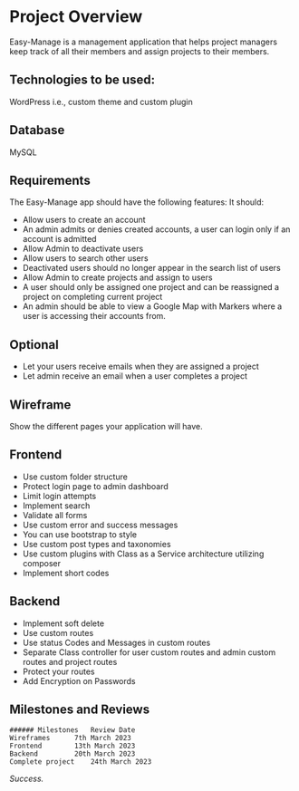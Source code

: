 # Project Overview 
Easy-Manage is a management application that helps project managers keep track of all their members and assign projects to their members.
 
## Technologies to be used: 
WordPress i.e., custom theme and custom plugin
 
## Database 
MySQL 

## Requirements 
The Easy-Manage app should have the following features: It should:  
- Allow users to create an account
- An admin admits or denies created accounts, a user can login only if an account is admitted 
- Allow Admin to deactivate users 
- Allow users to search other users  
- Deactivated users should no longer appear in the search list of users
- Allow Admin to create projects and assign to users
- A user should only be assigned one project and can be reassigned a project on completing current project
- An admin should be able to view a Google Map with Markers where a user is accessing their accounts from.
 
## Optional 
- Let your users receive emails when they are assigned a project
- Let admin receive an email when a user completes a project
 
## Wireframe 
Show the different pages your application will have. 
 
## Frontend 
- Use custom folder structure
- Protect login page to admin dashboard
- Limit login attempts
- Implement search 
- Validate all forms
- Use custom error and success messages 
- You can use bootstrap to style
- Use custom post types and taxonomies
- Use custom plugins with Class as a Service architecture utilizing composer
- Implement short codes 
 
## Backend 
- Implement soft delete 
- Use custom routes 
- Use status Codes and Messages in custom routes
- Separate Class controller for user custom routes and admin custom routes and project routes
- Protect your routes
- Add Encryption on Passwords 
  
 

## Milestones and Reviews 
 	###### Milestones 	Review Date 
 	Wireframes 		7th March 2023
 	Frontend 		13th March 2023
 	Backend			20th March 2023
	Complete project	24th March 2023
 
 
*Success.*

